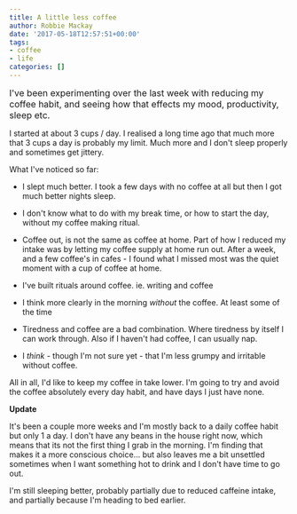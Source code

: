 ```yaml
---
title: A little less coffee
author: Robbie Mackay
date: '2017-05-18T12:57:51+00:00'
tags:
- coffee
- life
categories: []
---
```



<span style="font-size: 1rem;">I've been experimenting over the last week with reducing my coffee habit, and seeing how that effects my mood, productivity, sleep etc.</span>

I started at about 3 cups / day. I realised a long time ago that much more that 3 cups a day is probably my limit. Much more and I don't sleep properly and sometimes get jittery.

What I've noticed so far:

- I slept much better. I took a few days with no coffee at all but then I got much better nights sleep.

- I don't know what to do with my break time, or how to start the day, without my coffee making ritual.

- Coffee out, is not the same as coffee at home. Part of how I reduced my intake was by letting my coffee supply at home run out. After a week, and a few coffee's in cafes - I found what I missed most was the quiet moment with a cup of coffee at home.

- I've built rituals around coffee. ie. writing and coffee

- I think more clearly in the morning *without* the coffee. At least some of the time

- Tiredness and coffee are a bad combination. Where tiredness by itself I can work through. Also if I haven't had coffee, I can usually nap.

- I *think* - though I'm not sure yet - that I'm less grumpy and irritable without coffee.

All in all, I'd like to keep my coffee in take lower. I'm going to try and avoid the coffee absolutely every day habit, and have days I just have none.

**Update**

It's been a couple more weeks and I'm mostly back to a daily coffee habit but only 1 a day. I don't have any beans in the house right now, which means that its not the  first thing I grab in the morning. I'm finding that makes it a more conscious choice... but also leaves me a bit unsettled sometimes when I want something hot to drink and I don't have time to go out.

I'm still sleeping better, probably partially due to reduced caffeine intake, and partially because I'm heading to bed earlier.